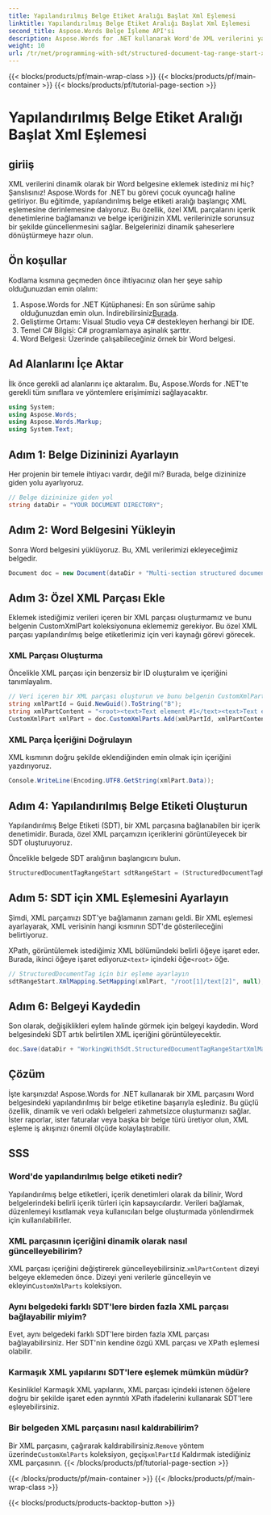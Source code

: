 ```yaml
---
title: Yapılandırılmış Belge Etiket Aralığı Başlat Xml Eşlemesi
linktitle: Yapılandırılmış Belge Etiket Aralığı Başlat Xml Eşlemesi
second_title: Aspose.Words Belge İşleme API'si
description: Aspose.Words for .NET kullanarak Word'de XML verilerini yapılandırılmış belge etiketlerine dinamik olarak nasıl bağlayacağınızı öğrenin. Adım adım kılavuzumuzu izleyin.
weight: 10
url: /tr/net/programming-with-sdt/structured-document-tag-range-start-xml-mapping/
---
```


{{< blocks/products/pf/main-wrap-class >}}
{{< blocks/products/pf/main-container >}}
{{< blocks/products/pf/tutorial-page-section >}}

# Yapılandırılmış Belge Etiket Aralığı Başlat Xml Eşlemesi

## giriiş

XML verilerini dinamik olarak bir Word belgesine eklemek istediniz mi hiç? Şanslısınız! Aspose.Words for .NET bu görevi çocuk oyuncağı haline getiriyor. Bu eğitimde, yapılandırılmış belge etiketi aralığı başlangıç XML eşlemesine derinlemesine dalıyoruz. Bu özellik, özel XML parçalarını içerik denetimlerine bağlamanızı ve belge içeriğinizin XML verilerinizle sorunsuz bir şekilde güncellenmesini sağlar. Belgelerinizi dinamik şaheserlere dönüştürmeye hazır olun.

## Ön koşullar

Kodlama kısmına geçmeden önce ihtiyacınız olan her şeye sahip olduğunuzdan emin olalım:

1.  Aspose.Words for .NET Kütüphanesi: En son sürüme sahip olduğunuzdan emin olun. İndirebilirsiniz[Burada](https://releases.aspose.com/words/net/).
2. Geliştirme Ortamı: Visual Studio veya C# destekleyen herhangi bir IDE.
3. Temel C# Bilgisi: C# programlamaya aşinalık şarttır.
4. Word Belgesi: Üzerinde çalışabileceğiniz örnek bir Word belgesi.

## Ad Alanlarını İçe Aktar

İlk önce gerekli ad alanlarını içe aktaralım. Bu, Aspose.Words for .NET'te gerekli tüm sınıflara ve yöntemlere erişimimizi sağlayacaktır.

```csharp
using System;
using Aspose.Words;
using Aspose.Words.Markup;
using System.Text;
```

## Adım 1: Belge Dizininizi Ayarlayın

Her projenin bir temele ihtiyacı vardır, değil mi? Burada, belge dizininize giden yolu ayarlıyoruz.

```csharp
// Belge dizininize giden yol
string dataDir = "YOUR DOCUMENT DIRECTORY";
```

## Adım 2: Word Belgesini Yükleyin

Sonra Word belgesini yüklüyoruz. Bu, XML verilerimizi ekleyeceğimiz belgedir.

```csharp
Document doc = new Document(dataDir + "Multi-section structured document tags.docx");
```

## Adım 3: Özel XML Parçası Ekle

Eklemek istediğimiz verileri içeren bir XML parçası oluşturmamız ve bunu belgenin CustomXmlPart koleksiyonuna eklememiz gerekiyor. Bu özel XML parçası yapılandırılmış belge etiketlerimiz için veri kaynağı görevi görecek.

### XML Parçası Oluşturma

Öncelikle XML parçası için benzersiz bir ID oluşturalım ve içeriğini tanımlayalım.

```csharp
// Veri içeren bir XML parçası oluşturun ve bunu belgenin CustomXmlPart koleksiyonuna ekleyin.
string xmlPartId = Guid.NewGuid().ToString("B");
string xmlPartContent = "<root><text>Text element #1</text><text>Text element #2</text></root>";
CustomXmlPart xmlPart = doc.CustomXmlParts.Add(xmlPartId, xmlPartContent);
```

### XML Parça İçeriğini Doğrulayın

XML kısmının doğru şekilde eklendiğinden emin olmak için içeriğini yazdırıyoruz.

```csharp
Console.WriteLine(Encoding.UTF8.GetString(xmlPart.Data));
```

## Adım 4: Yapılandırılmış Belge Etiketi Oluşturun

Yapılandırılmış Belge Etiketi (SDT), bir XML parçasına bağlanabilen bir içerik denetimidir. Burada, özel XML parçamızın içeriklerini görüntüleyecek bir SDT oluşturuyoruz.

Öncelikle belgede SDT aralığının başlangıcını bulun.

```csharp
StructuredDocumentTagRangeStart sdtRangeStart = (StructuredDocumentTagRangeStart)doc.GetChild(NodeType.StructuredDocumentTagRangeStart, 0, true);
```

## Adım 5: SDT için XML Eşlemesini Ayarlayın

Şimdi, XML parçamızı SDT'ye bağlamanın zamanı geldi. Bir XML eşlemesi ayarlayarak, XML verisinin hangi kısmının SDT'de gösterileceğini belirtiyoruz.

 XPath, görüntülemek istediğimiz XML bölümündeki belirli öğeye işaret eder. Burada, ikinci öğeye işaret ediyoruz`<text>` içindeki öğe`<root>` öğe.

```csharp
// StructuredDocumentTag için bir eşleme ayarlayın
sdtRangeStart.XmlMapping.SetMapping(xmlPart, "/root[1]/text[2]", null);
```

## Adım 6: Belgeyi Kaydedin

Son olarak, değişiklikleri eylem halinde görmek için belgeyi kaydedin. Word belgesindeki SDT artık belirtilen XML içeriğini görüntüleyecektir.

```csharp
doc.Save(dataDir + "WorkingWithSdt.StructuredDocumentTagRangeStartXmlMapping.docx");
```

## Çözüm

İşte karşınızda! Aspose.Words for .NET kullanarak bir XML parçasını Word belgesindeki yapılandırılmış bir belge etiketine başarıyla eşlediniz. Bu güçlü özellik, dinamik ve veri odaklı belgeleri zahmetsizce oluşturmanızı sağlar. İster raporlar, ister faturalar veya başka bir belge türü üretiyor olun, XML eşleme iş akışınızı önemli ölçüde kolaylaştırabilir.

## SSS

### Word'de yapılandırılmış belge etiketi nedir?
Yapılandırılmış belge etiketleri, içerik denetimleri olarak da bilinir, Word belgelerindeki belirli içerik türleri için kapsayıcılardır. Verileri bağlamak, düzenlemeyi kısıtlamak veya kullanıcıları belge oluşturmada yönlendirmek için kullanılabilirler.

### XML parçasının içeriğini dinamik olarak nasıl güncelleyebilirim?
 XML parçası içeriğini değiştirerek güncelleyebilirsiniz.`xmlPartContent` dizeyi belgeye eklemeden önce. Dizeyi yeni verilerle güncelleyin ve ekleyin`CustomXmlParts` koleksiyon.

### Aynı belgedeki farklı SDT'lere birden fazla XML parçası bağlayabilir miyim?
Evet, aynı belgedeki farklı SDT'lere birden fazla XML parçası bağlayabilirsiniz. Her SDT'nin kendine özgü XML parçası ve XPath eşlemesi olabilir.

### Karmaşık XML yapılarını SDT'lere eşlemek mümkün müdür?
Kesinlikle! Karmaşık XML yapılarını, XML parçası içindeki istenen öğelere doğru bir şekilde işaret eden ayrıntılı XPath ifadelerini kullanarak SDT'lere eşleyebilirsiniz.

### Bir belgeden XML parçasını nasıl kaldırabilirim?
 Bir XML parçasını, çağırarak kaldırabilirsiniz.`Remove` yöntem üzerinde`CustomXmlParts` koleksiyon, geçiş`xmlPartId` Kaldırmak istediğiniz XML parçasının.
{{< /blocks/products/pf/tutorial-page-section >}}

{{< /blocks/products/pf/main-container >}}
{{< /blocks/products/pf/main-wrap-class >}}

{{< blocks/products/products-backtop-button >}}
